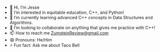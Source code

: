 - 👋 Hi, I’m Jesse
- 👀 I’m interested in equitable education, C++, and Python!
- 🌱 I’m currently learning advanced C++ concepts in Data Structures and Algorithms.
- 💞️ I’m looking to collaborate on anything that gives me practice with C++!
- 📫 How to reach me ZumsteinReview@gmail.com
- 😄 Pronouns: He/Him
- ⚡ Fun fact: Ask me about Taco Bell

<!---
jzumstein/jzumstein is a ✨ special ✨ repository because its `README.md` (this file) appears on your GitHub profile.
You can click the Preview link to take a look at your changes.
--->
